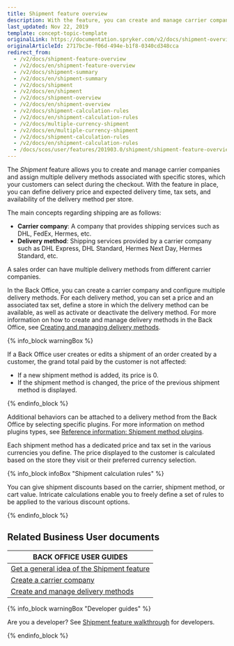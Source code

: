 ```yaml
---
title: Shipment feature overview
description: With the feature, you can create and manage carrier companies and their delivery methods per specific store.
last_updated: Nov 22, 2019
template: concept-topic-template
originalLink: https://documentation.spryker.com/v2/docs/shipment-overview
originalArticleId: 2717bc3e-f06d-494e-b1f8-0340cd348cca
redirect_from:
  - /v2/docs/shipment-feature-overview
  - /v2/docs/en/shipment-feature-overview
  - /v2/docs/shipment-summary
  - /v2/docs/en/shipment-summary
  - /v2/docs/shipment
  - /v2/docs/en/shipment
  - /v2/docs/shipment-overview
  - /v2/docs/en/shipment-overview
  - /v2/docs/shipment-calculation-rules
  - /v2/docs/en/shipment-calculation-rules
  - /v2/docs/multiple-currency-shipment
  - /v2/docs/en/multiple-currency-shipment
  - /v2/docs/shipment-calculation-rules
  - /v2/docs/en/shipment-calculation-rules
  - /docs/scos/user/features/201903.0/shipment/shipment-feature-overview.html
---
```


The *Shipment* feature allows you to create and manage carrier companies and assign multiple delivery methods associated with specific stores, which your customers can select during the checkout. With the feature in place, you can define delivery price and expected delivery time, tax sets, and availability of the delivery method per store.

The main concepts regarding shipping are as follows:

* **Carrier company**: A company that provides shipping services such as DHL, FedEx, Hermes, etc.
* **Delivery method**: Shipping services provided by a carrier company such as DHL Express, DHL Standard, Hermes Next Day, Hermes Standard, etc.

A sales order can have multiple delivery methods from different carrier companies.

In the Back Office, you can create a carrier company and configure multiple delivery methods. For each delivery method, you can set a price and an associated tax set, define a store in which the delivery method can be available, as well as activate or deactivate the delivery method. For more information on how to create and manage delivery methods in the Back Office, see [Creating and managing delivery methods](/docs/scos/user/back-office-user-guides/{{page.version}}/administration/delivery-methods/creating-and-managing-delivery-methods.html).

{% info_block warningBox %}

If a Back Office user creates or edits a shipment of an order created by a customer, the grand total paid by the customer is not affected:

* If a new shipment method is added, its price is 0.
* If the shipment method is changed, the price of the previous shipment method is displayed.

{% endinfo_block %}

Additional behaviors can be attached to a delivery method from the Back Office by selecting specific plugins. For more information on method plugins types, see [Reference information: Shipment method plugins](/docs/scos/dev/feature-walkthroughs/{{page.version}}/shipment-feature-walkthrough/shipment-method-plugins-reference-information.html).

Each shipment method has a dedicated price and tax set in the various currencies you define. The price displayed to the customer is calculated based on the store they visit or their preferred currency selection.

{% info_block infoBox "Shipment calculation rules" %}

You can give shipment discounts based on the carrier, shipment method, or cart value. Intricate calculations enable you to freely define a set of rules to be applied to the various discount options.

{% endinfo_block %}

## Related Business User documents

|BACK OFFICE USER GUIDES|
|---|
| [Get a general idea of the Shipment feature](/docs/scos/user/features/{{page.version}}/shipment/shipment-feature-overview.html)  |
| [Create a carrier company](/docs/scos/user/back-office-user-guides/{{page.version}}/administration/delivery-methods/creating-carrier-companies.html)  |
| [Create and manage delivery methods](/docs/scos/user/back-office-user-guides/{{page.version}}/administration/delivery-methods/creating-and-managing-delivery-methods.html)  |

{% info_block warningBox "Developer guides" %}

Are you a developer? See [Shipment feature walkthrough](/docs/scos/dev/feature-walkthroughs/{{page.version}}/shipment-feature-walkthrough/shipment-feature-walkthrough.html) for developers.

{% endinfo_block %}

